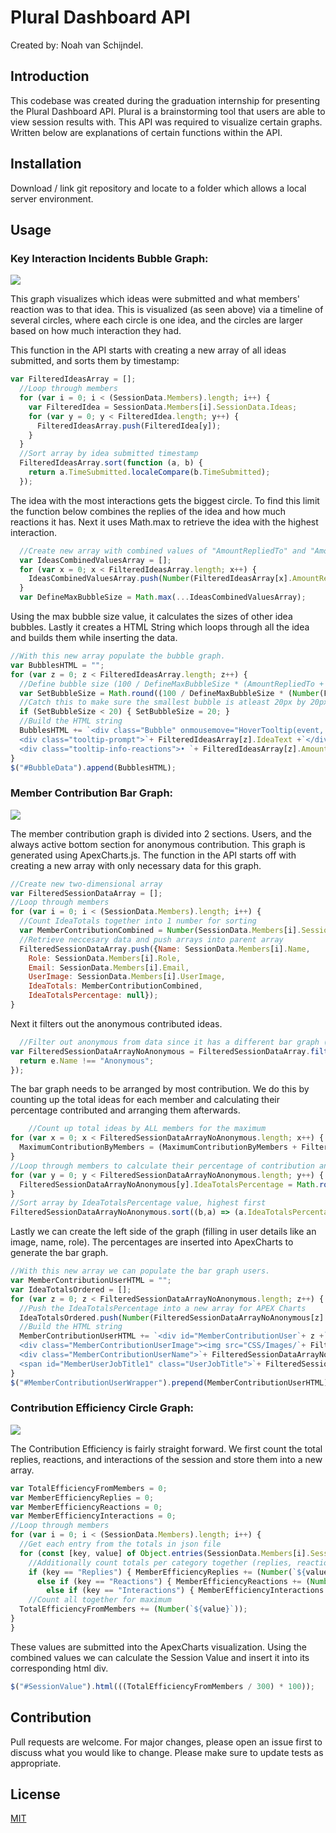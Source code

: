 # Plural Dashboard API

Created by: Noah van Schijndel.

## Introduction
This codebase was created during the graduation internship for presenting the Plural Dashboard API.
Plural is a brainstorming tool that users are able to view session results with. This API was required to visualize certain graphs.
Written below are explanations of certain functions within the API.

## Installation
Download / link git repository and locate to a folder which allows a local server environment.

## Usage
### Key Interaction Incidents Bubble Graph:
![](https://i.imgur.com/sN3Kbnl.png)

This graph visualizes which ideas were submitted and what members' reaction was to that idea. This is visualized (as seen above) via a timeline of several circles, where each circle is one idea, and the circles are larger based on how much interaction they had.

This function in the API starts with creating a new array of all ideas submitted, and sorts them by timestamp:
```javascript
var FilteredIdeasArray = [];
  //Loop through members
  for (var i = 0; i < (SessionData.Members).length; i++) {
    var FilteredIdea = SessionData.Members[i].SessionData.Ideas;
    for (var y = 0; y < FilteredIdea.length; y++) {
      FilteredIdeasArray.push(FilteredIdea[y]);
    }
  } 
  //Sort array by idea submitted timestamp
  FilteredIdeasArray.sort(function (a, b) {
    return a.TimeSubmitted.localeCompare(b.TimeSubmitted);
  });
  ```
The idea with the most interactions gets the biggest circle. To find this limit the function below combines the replies of the idea and how much reactions it has. Next it uses Math.max to retrieve the idea with the highest interaction.
```javascript
  //Create new array with combined values of "AmountRepliedTo" and "AmountReactedTo"
  var IdeasCombinedValuesArray = [];
  for (var x = 0; x < FilteredIdeasArray.length; x++) {
    IdeasCombinedValuesArray.push(Number(FilteredIdeasArray[x].AmountRepliedTo) + Number(FilteredIdeasArray[x].AmountReactedTo))
  }
  var DefineMaxBubbleSize = Math.max(...IdeasCombinedValuesArray);
 ```
Using the max bubble size value, it calculates the sizes of other idea bubbles. Lastly it creates a HTML String which loops through all the idea and builds them while inserting the data. 
  ```javascript
//With this new array populate the bubble graph.
  var BubblesHTML = "";
  for (var z = 0; z < FilteredIdeasArray.length; z++) {
    //Define bubble size (100 / DefineMaxBubbleSize * (AmountRepliedTo + AmountReactedTo))
    var SetBubbleSize = Math.round((100 / DefineMaxBubbleSize * (Number(FilteredIdeasArray[z].AmountRepliedTo) + Number(FilteredIdeasArray[z].AmountReactedTo))));
    //Catch this to make sure the smallest bubble is atleast 20px by 20px
    if (SetBubbleSize < 20) { SetBubbleSize = 20; }
    //Build the HTML string
    BubblesHTML += `<div class="Bubble" onmousemove="HoverTooltip(event, this)" style="height:`+ SetBubbleSize +`px;width:`+ SetBubbleSize +`px;"><span class="tooltip-span">Prompt:
    <div class="tooltip-prompt">`+ FilteredIdeasArray[z].IdeaText +`</div><div class="tooltip-info-replies">• `+ FilteredIdeasArray[z].AmountRepliedTo +`</div>
    <div class="tooltip-info-reactions">• `+ FilteredIdeasArray[z].AmountReactedTo +`</div></span></div>`
  }
  $("#BubbleData").append(BubblesHTML);
```
### Member Contribution Bar Graph:
![](https://i.imgur.com/g1myIqy.png)

The member contribution graph is divided into 2 sections. Users, and the always active bottom section for anonymous contribution. This graph is generated using ApexCharts.js.
The function in the API starts off with creating a new array with only necessary data for this graph.
  ```javascript
  //Create new two-dimensional array
  var FilteredSessionDataArray = [];
  //Loop through members
  for (var i = 0; i < (SessionData.Members).length; i++) {
    //Count IdeaTotals together into 1 number for sorting
    var MemberContributionCombined = Number(SessionData.Members[i].SessionData.IdeaTotals.TotalShared) + Number(SessionData.Members[i].SessionData.IdeaTotals.TotalReplied);
    //Retrieve neccesary data and push arrays into parent array
    FilteredSessionDataArray.push({Name: SessionData.Members[i].Name, 
      Role: SessionData.Members[i].Role, 
      Email: SessionData.Members[i].Email, 
      UserImage: SessionData.Members[i].UserImage,
      IdeaTotals: MemberContributionCombined,
      IdeaTotalsPercentage: null});
  }
  ```

Next it filters out the anonymous contributed ideas.
  ```javascript
    //Filter out anonymous from data since it has a different bar graph (otherwise will mess up the sort)
  var FilteredSessionDataArrayNoAnonymous = FilteredSessionDataArray.filter(function (e) {
    return e.Name !== "Anonymous";
  });
  ```
The bar graph needs to be arranged by most contribution. We do this by counting up the total ideas for each member and calculating their percentage contributed and arranging them afterwards.
  ```javascript
	  //Count up total ideas by ALL members for the maximum
  for (var x = 0; x < FilteredSessionDataArrayNoAnonymous.length; x++) {
    MaximumContributionByMembers = (MaximumContributionByMembers + FilteredSessionDataArrayNoAnonymous[x].IdeaTotals)
  }
  //Loop through members to calculate their percentage of contribution and insert it into array.
  for (var y = 0; y < FilteredSessionDataArrayNoAnonymous.length; y++) {
    FilteredSessionDataArrayNoAnonymous[y].IdeaTotalsPercentage = Math.round(((FilteredSessionDataArrayNoAnonymous[y].IdeaTotals / MaximumContributionByMembers) * 100));
  }
  //Sort array by IdeaTotalsPercentage value, highest first
  FilteredSessionDataArrayNoAnonymous.sort((b,a) => (a.IdeaTotalsPercentage > b.IdeaTotalsPercentage) ? 1 : ((b.IdeaTotalsPercentage > a.IdeaTotalsPercentage) ? -1 : 0))
```
Lastly we can create the left side of the graph (filling in user details like an image, name, role). The percentages are inserted into ApexCharts to generate the bar graph.
  ```javascript
//With this new array we can populate the bar graph users.
  var MemberContributionUserHTML = "";
  var IdeaTotalsOrdered = [];
  for (var z = 0; z < FilteredSessionDataArrayNoAnonymous.length; z++) {
    //Push the IdeaTotalsPercentage into a new array for APEX Charts
    IdeaTotalsOrdered.push(Number(FilteredSessionDataArrayNoAnonymous[z].IdeaTotalsPercentage));
    //Build the HTML string
    MemberContributionUserHTML += `<div id="MemberContributionUser`+ z +`" class="MemberContributionUser">
    <div class="MemberContributionUserImage"><img src="CSS/Images/`+ FilteredSessionDataArrayNoAnonymous[z].UserImage +`" /></div>
    <div class="MemberContributionUserName">`+ FilteredSessionDataArrayNoAnonymous[z].Name +`<br/ >
    <span id="MemberUserJobTitle1" class="UserJobTitle">`+ FilteredSessionDataArrayNoAnonymous[z].Role +`</span></div></div>`;
  }
  $("#MemberContributionUserWrapper").prepend(MemberContributionUserHTML);
```
### Contribution Efficiency Circle Graph:
![](https://i.imgur.com/rvw4aMi.png)

The Contribution Efficiency is fairly straight forward. We first count the total replies, reactions, and interactions of the session and store them into a new array.
  ```javascript
  var TotalEfficiencyFromMembers = 0;
  var MemberEfficiencyReplies = 0;
  var MemberEfficiencyReactions = 0;
  var MemberEfficiencyInteractions = 0;
  //Loop through members
  for (var i = 0; i < (SessionData.Members).length; i++) {
    //Get each entry from the totals in json file
    for (const [key, value] of Object.entries(SessionData.Members[i].SessionData.Totals)) {
      //Additionally count totals per category together (replies, reactions, interactions)
      if (key == "Replies") { MemberEfficiencyReplies += (Number(`${value}`)) }
        else if (key == "Reactions") { MemberEfficiencyReactions += (Number(`${value}`)) }
          else if (key == "Interactions") { MemberEfficiencyInteractions += (Number(`${value}`)) }
      //Count all together for maximum
    TotalEfficiencyFromMembers += (Number(`${value}`));
  }
}     
```
These values are submitted into the ApexCharts visualization. Using the combined values we can calculate the Session Value and insert it into its corresponding html div.
  ```javascript
$("#SessionValue").html(((TotalEfficiencyFromMembers / 300) * 100));
  ```
## Contribution
Pull requests are welcome. For major changes, please open an issue first to discuss what you would like to change.
Please make sure to update tests as appropriate.

## License
[MIT](https://choosealicense.com/licenses/mit/)

